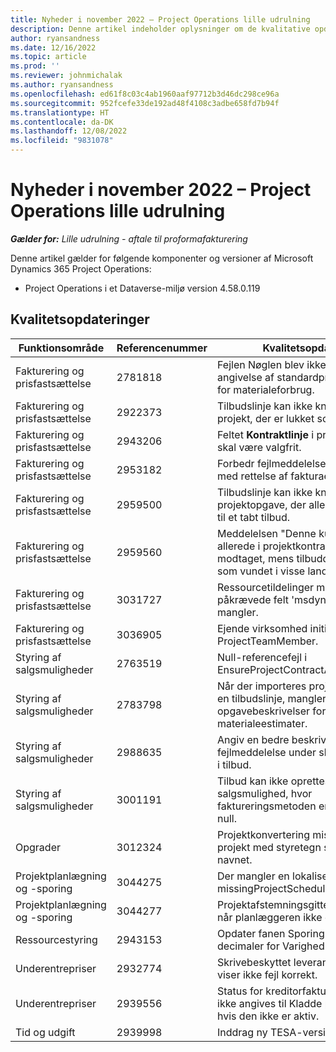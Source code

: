 ```yaml
---
title: Nyheder i november 2022 – Project Operations lille udrulning
description: Denne artikel indeholder oplysninger om de kvalitative opdateringer, der er tilgængelige i november 2022-udgivelsen af Microsoft Dynamics 365 Project Operations lille udrulning.
author: ryansandness
ms.date: 12/16/2022
ms.topic: article
ms.prod: ''
ms.reviewer: johnmichalak
ms.author: ryansandness
ms.openlocfilehash: ed61f8c03c4ab1960aaf97712b3d46dc298ce96a
ms.sourcegitcommit: 952fcefe33de192ad48f4108c3adbe658fd7b94f
ms.translationtype: HT
ms.contentlocale: da-DK
ms.lasthandoff: 12/08/2022
ms.locfileid: "9831078"
---
```

# <a name="whats-new-november-2022---project-operations-lite-deployment"></a>Nyheder i november 2022 – Project Operations lille udrulning

_**Gælder for:** Lille udrulning - aftale til proformafakturering_

Denne artikel gælder for følgende komponenter og versioner af Microsoft Dynamics 365 Project Operations:

- Project Operations i et Dataverse-miljø version 4.58.0.119


## <a name="quality-updates"></a>Kvalitetsopdateringer

| Funktionsområde | Referencenummer | Kvalitetsopdatering |
| --- | --- | --- |
| Fakturering og prisfastsættelse | 2781818 | Fejlen Nøglen blev ikke fundet under angivelse af standardpris for logfilen for materialeforbrug. |
| Fakturering og prisfastsættelse | 2922373 | Tilbudslinje kan ikke knyttes til et projekt, der er lukket som et tabt tilbud. |
| Fakturering og prisfastsættelse | 2943206 | Feltet **Kontraktlinje** i projektobjektet skal være valgfrit. |
| Fakturering og prisfastsættelse | 2953182 | Forbedr fejlmeddelelsen i forbindelse med rettelse af fakturaer.|
| Fakturering og prisfastsættelse | 2959500 | Tilbudslinje kan ikke knyttes til en projektopgave, der allerede er knyttet til et tabt tilbud.|
| Fakturering og prisfastsættelse | 2959560 | Meddelelsen "Denne kunde findes allerede i projektkontrakten" blev modtaget, mens tilbuddet blev lukket som vundet i visse landestandarder. |
| Fakturering og prisfastsættelse | 3031727 | Ressourcetildelinger mislykkes, og det påkrævede felt 'msdyn_Company' mangler. |
| Fakturering og prisfastsættelse | 3036905 | Ejende virksomhed initialiseres aldrig i ProjectTeamMember. |
| Styring af salgsmuligheder | 2763519 | Null-referencefejl i EnsureProjectContractAllowsUpdates. |
| Styring af salgsmuligheder | 2783798 | Når der importeres projektestimater på en tilbudslinje, mangler opgavebeskrivelser for udgifts- og materialeestimater.|
| Styring af salgsmuligheder | 2988635 | Angiv en bedre beskrivelse af fejlmeddelelse under sletning af kunde i tilbud. |
| Styring af salgsmuligheder | 3001191 | Tilbud kan ikke oprettes fra salgsmulighed, hvor faktureringsmetoden er angivet som null. |
| Opgrader | 3012324 | Projektkonvertering mislykkedes i et projekt med styretegn som f.eks. Tab i navnet. || Projektplanlægning og -sporing | 2790384 | Timeout for ventende OperationSet er for kort. |
| Projektplanlægning og -sporing | 3044275 | Der mangler en lokalisering for: missingProjectSchedulerErrorMessage. |
| Projektplanlægning og -sporing | 3044277 | Projektafstemningsgitter indlæses ikke, når planlæggeren ikke er angivet.|
| Ressourcestyring | 2943153 | Opdater fanen Sporing til at vise to decimaler for Varighed.|
| Underentrepriser | 2932774 | Skrivebeskyttet leverandørfakturalinje viser ikke fejl korrekt. |
| Underentrepriser | 2939556 | Status for kreditorfakturahoved skal ikke angives til Kladde på linje. Slettes, hvis den ikke er aktiv. |
| Tid og udgift | 2939998 | Inddrag ny TESA-version i ProjOps. |
